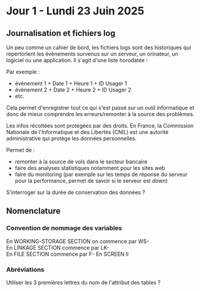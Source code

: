 # Jour 1 - Lundi 23 Juin 2025

## Journalisation et fichiers log
Un peu comme un cahier de bord, les fichiers logs sont des historiques qui répertorient les évènements survenus sur un serveur, un orinateur, un logiciel ou une application. Il s'agit d'une liste horodatée :

Par exemple :
- évènement 1 + Date 1 + Heure 1 + ID Usager 1
- évènement 2 + Date 2 + Heure 2 + ID Usager 2
- etc.

Cela permet d'enregistrer tout ce qui s'est passé sur un outil informatique et donc de mieux comprendre les erreurs/remonter à la source des problèmes.

Les infos récoltées sont protégées par des droits. En France, la Commission Nationale de l'Informatique et des Libertés (CNIL) est une autorité administrative qui protège les données personnelles. 

Permet de : 
- remonter à la source de vols dans le secteur bancaire
- faire des analyses statistiques notamment pour les sites web
- faire du monitoring (par exemple sur les temps de réponse du serveur pour la performance, permet de savoir si le serveur est _down_)

S'interroger sur la durée de conservation des données ?

## Nomenclature 

### Convention de nommage des variables

En WORKING-STORAGE SECTION on commence par WS-  
En LINKAGE SECTION commence par LK-     
En FILE SECTION commence par F-
En SCREEN ll

### Abréviations 
Utiliser les 3 premières lettres du nom de l'attribut des tables ?
